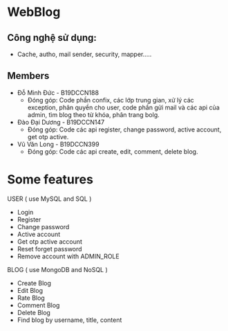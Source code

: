 # WebBlog
## Công nghệ sử dụng: 
  - Cache, autho, mail sender, security, mapper.....
## Members
  - Đỗ Minh Đức - B19DCCN188
    - Đóng góp: Code phần confix, các lớp trung gian, xử lý các exception, phân quyền cho user, code phần gửi mail và các api của admin, tìm blog theo từ khóa, phân trang bolg.
  - Đào Đại Dương - B19DCCN147
    - Đóng góp: Code các api register, change password, active account, get otp active.
  - Vũ Văn Long - B19DCCN399
    - Đóng góp: Code các api create, edit, comment, delete blog.
# Some features
USER ( use MySQL and SQL )
  - Login
  - Register
  - Change password
  - Active account
  - Get otp active account
  - Reset forget password
  - Remove account with ADMIN_ROLE
 
BLOG ( use MongoDB and NoSQL )
  - Create Blog
  - Edit Blog
  - Rate Blog
  - Comment Blog
  - Delete Blog
  - Find blog by username, title, content


